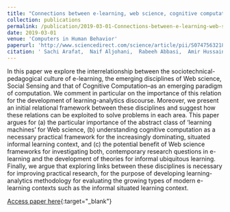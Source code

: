 ```yaml
---
title: "Connections between e-learning, web science, cognitive computation and social sensing, and their relevance to learning analytics: A preliminary study"
collection: publications
permalink: /publication/2019-03-01-Connections-between-e-learning-web-science-cognitive-computation-and-social-sensing-and-their-relevance-to-learning-analytics-A-preliminary-study
date: 2019-03-01
venue: 'Computers in Human Behavior'
paperurl: 'http://www.sciencedirect.com/science/article/pii/S0747563218300840'
citation: ' Sachi Arafat,  Naif Aljohani,  Rabeeh Abbasi,  Amir Hussain,  Miltiadis Lytras, &quot;Connections between e-learning, web science, cognitive computation and social sensing, and their relevance to learning analytics: A preliminary study.&quot; Computers in Human Behavior, 2019.'
---
```

In this paper we explore the interrelationship between the sociotechnical-pedagogical culture of e-learning, the emerging disciplines of Web science, Social Sensing and that of Cognitive Computation–as an emerging paradigm of computation. We comment in particular on the importance of this relation for the development of learning-analytics discourse. Moreover, we present an initial relational framework between these disciplines and suggest how these relations can be exploited to solve problems in each area. This paper argues for (a) the particular importance of the abstract class of ‘learning machines’ for Web science, (b) understanding cognitive computation as a necessary practical framework for the increasingly dominating, situated informal learning context, and (c) the potential benefit of Web science frameworks for investigating both, contemporary research questions in e-learning and the development of theories for informal ubiquitous learning. Finally, we argue that exploring links between these disciplines is necessary for improving practical research, for the purpose of developing learning-analytics methodology for evaluating the growing types of modern e-learning contexts such as the informal situated learning context.

[Access paper here](http://www.sciencedirect.com/science/article/pii/S0747563218300840){:target="_blank"}
